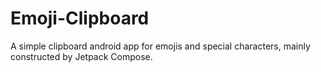 # Emoji-Clipboard
A simple clipboard android app for emojis and special characters, mainly constructed by Jetpack Compose. 

